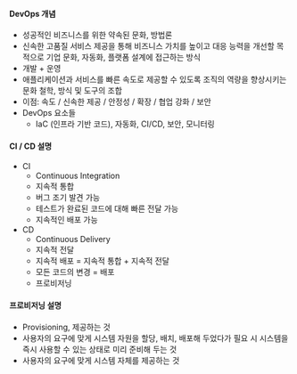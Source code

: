 #### DevOps 개념

- 성공적인 비즈니스를 위한 약속된 문화, 방법론
- 신속한 고품질 서비스 제공을 통해 비즈니스 가치를 높이고 대응 능력을 개선할 목적으로 기업 문화, 자동화, 플랫폼 설계에 접근하는 방식
- 개발 + 운영
- 애플리케이션과 서비스를 빠른 속도로 제공할 수 있도록 조직의 역량을 향상시키는 문화 철학, 방식 및 도구의 조합
- 이점: 속도 / 신속한 제공 / 안정성 / 확장 / 협업 강화 / 보안
- DevOps 요소들
  - IaC (인프라 기반 코드), 자동화, CI/CD, 보안, 모니터링

#### CI / CD 설명

- CI
  - Continuous Integration
  - 지속적 통합
  - 버그 조기 발견 가능
  - 테스트가 완료된 코드에 대해 빠른 전달 가능
  - 지속적인 배포 가능
- CD
  - Continuous Delivery
  - 지속적 전달
  - 지속적 배포 = 지속적 통합 + 지속적 전달
  - 모든 코드의 변경 = 배포
  - 프로비저닝

#### 프로비저닝 설명

- Provisioning, 제공하는 것
- 사용자의 요구에 맞게 시스템 자원을 할당, 배치, 배포해 두었다가 필요 시 시스템을 즉시 사용할 수 있는 상태로 미리 준비해 두는 것
- 사용자의 요구에 맞게 시스템 자체를 제공하는 것
